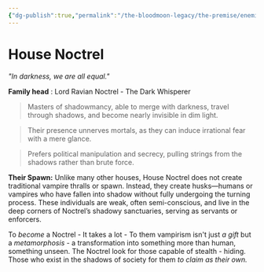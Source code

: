 ```yaml
---
{"dg-publish":true,"permalink":"/the-bloodmoon-legacy/the-premise/enemies/house-noctrel/"}
---
```


# House Noctrel
_"In darkness, we are all equal."_

**Family head** : Lord Ravian Noctrel - The Dark Whisperer

> Masters of shadowmancy, able to merge with darkness, travel through shadows, and become nearly invisible in dim light.

> Their presence unnerves mortals, as they can induce irrational fear with a mere glance.

> Prefers political manipulation and secrecy, pulling strings from the shadows rather than brute force.

**Their Spawn:** Unlike many other houses, House Noctrel does not create traditional vampire thralls or spawn. Instead, they create husks—humans or vampires who have fallen into shadow without fully undergoing the turning process. These individuals are weak, often semi-conscious, and live in the deep corners of Noctrel’s shadowy sanctuaries, serving as servants or enforcers.

To _become_ a Noctrel - It takes a lot - To them vampirism isn't just _a gift_ but a _metamorphosis_ - a transformation into something more than human, something unseen. The Noctrel look for those capable of stealth - hiding. Those who exist in the shadows of society for them _to claim as their own._